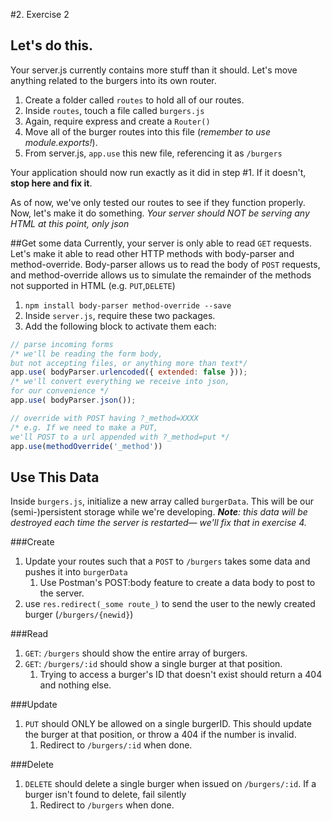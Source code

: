 #2. Exercise 2

## Let's do this.
Your server.js currently contains more stuff than it should. Let's move anything related to the burgers into its own router. 

1. Create a folder called `routes` to hold all of our routes. 
1. Inside `routes`, touch a file called `burgers.js`
1. Again, require express and create a `Router()`
1. Move all of the burger routes into this file (_remember to use module.exports!_).
1. From server.js, `app.use` this new file, referencing it as `/burgers` 

Your application should now run exactly as it did in step #1. If it doesn't, **stop here and fix it**.

As of now, we've only tested our routes to see if they function properly. Now, let's make it do something. _Your server should NOT be serving any HTML at this point, only json_

##Get some data
Currently, your server is only able to read `GET` requests. Let's make it able to read other HTTP methods with body-parser and method-override. Body-parser allows us to read the body of `POST` requests, and method-override allows us to simulate the remainder of the methods not supported in HTML (e.g. `PUT`,`DELETE`)

1. `npm install body-parser method-override --save`
1. Inside `server.js`, require these two packages.
1. Add the following block to activate them each:
```javascript
// parse incoming forms
/* we'll be reading the form body, 
but not accepting files, or anything more than text*/
app.use( bodyParser.urlencoded({ extended: false })); 
/* we'll convert everything we receive into json, 
for our convenience */
app.use( bodyParser.json()); 

// override with POST having ?_method=XXXX
/* e.g. If we need to make a PUT, 
we'll POST to a url appended with ?_method=put */
app.use(methodOverride('_method'))
```

## Use This Data
Inside `burgers.js`, initialize a new array called `burgerData`. This will be our (semi-)persistent storage while we're developing. _**Note**: this data will be destroyed each time the server is restarted— we'll fix that in exercise 4._

###Create
1. Update your routes such that a `POST` to `/burgers` takes some data and pushes it into `burgerData`
	1. Use Postman's POST:body feature to create a data body to post to the server.
1. use `res.redirect(_some route_)` to send the user to the newly created burger (`/burgers/{newid}`)


###Read
1. `GET`: `/burgers` should show the entire array of burgers.
1. `GET`: `/burgers/:id` should show a single burger at that position. 
	1. Trying to access a burger's ID that doesn't exist should return a 404 and nothing else. 

###Update
1. `PUT` should ONLY be allowed on a single burgerID. This should update the burger at that position, or throw a 404 if the number is invalid. 
	1. Redirect to `/burgers/:id` when done.

###Delete
1. `DELETE` should delete a single burger when issued on `/burgers/:id`. If a burger isn't found to delete, fail silently
	1. Redirect to `/burgers` when done.

